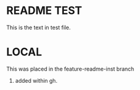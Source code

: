 # README TEST

This is the text in test file.

# LOCAL

This was placed in the feature-readme-inst branch

1) added within gh.
